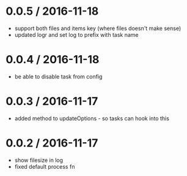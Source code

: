 
0.0.5 / 2016-11-18
==================

  * support both files and items key (where files doesn't make sense)
  * updated logr and set log to prefix with task name

0.0.4 / 2016-11-18
==================

  * be able to disable task from config

0.0.3 / 2016-11-17
==================

  * added method to updateOptions - so tasks can hook into this

0.0.2 / 2016-11-17
==================

  * show filesize in log
  * fixed default process fn
